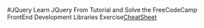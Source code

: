 #JQuery
Learn JQuery From Tutorial and Solve the FreeCodeCamp FrontEnd Development Libraries Exercise[CheatSheet](https://drive.google.com/file/d/16o_cDTAcRc2VqIeyYCynu_ESHWCCpGCR/view)

